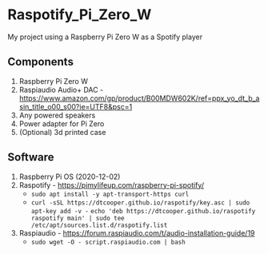# Raspotify_Pi_Zero_W
My project using a Raspberry Pi Zero W as a Spotify player

## Components
1. Raspberry Pi Zero W
2. Raspiaudio Audio+ DAC - https://www.amazon.com/gp/product/B00MDW602K/ref=ppx_yo_dt_b_asin_title_o00_s00?ie=UTF8&psc=1
3. Any powered speakers
4. Power adapter for Pi Zero
5. (Optional) 3d printed case

## Software
1. Raspberry Pi OS (2020-12-02)
2. Raspotify - https://pimylifeup.com/raspberry-pi-spotify/
   - `sudo apt install -y apt-transport-https curl`
   - `curl -sSL https://dtcooper.github.io/raspotify/key.asc | sudo apt-key add -v -`
      `echo 'deb https://dtcooper.github.io/raspotify raspotify main' | sudo tee /etc/apt/sources.list.d/raspotify.list`
3. Raspiaudio - https://forum.raspiaudio.com/t/audio-installation-guide/19
   - `sudo wget -O - script.raspiaudio.com | bash`
